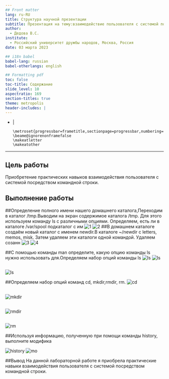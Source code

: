 ```yaml
---
## Front matter
lang: ru-RU
title: Структура научной презентации
subtitle: Презентация на тему:взаимодействие пользователя с системой посредством командной строки.
author:
  - Дедова В.С.
institute:
  - Российский университет дружбы народов, Москва, Россия
date: 03 марта 2023

## i18n babel
babel-lang: russian
babel-otherlangs: english

## Formatting pdf
toc: false
toc-title: Содержание
slide_level: 10
aspectratio: 169
section-titles: true
theme: metropolis
header-includes: |
---
```

  - |
    ````{=latex}
    \metroset{progressbar=frametitle,sectionpage=progressbar,numbering=fraction}
    \beame@ignorenonframefalse
    \makeatletter
    \makeatother
    ````
---

## Цель работы
Приобретение практических навыков взаимодействия пользователя с системой посредством командной строки.

## Выполнение  работы

##Определение  полного имени  нашего домашнего каталога,Переходим  в каталог /tmp.Выводим  на экран содержимое каталога /tmp. Для этого используем команду ls с различными опциями. Определяем, есть ли в каталоге /var/spool подкаталог с им
![1](1.jpg)
![2](2.jpg)
##В домашнем каталоге создаём новый каталог с именем newdir.В каталоге ~/newdir с letters, memos, misk. Затем удаляем эти каталоги одной командой. Удаляем созанн
![3](3.jpg)
![4](4.jpg)

##С помощью команды man определите, какую опцию команды ls нужно использовать для.Определяем набор опций команды ls
![ls](manls.jpg)
![ls](ls.jpg)

##
![ls](ls2.jpg)

##Определяем набор опций команд cd, mkdir,rmdir, rm.
![cd](cd.jpg)

##
![mkdir](mkdir.jpg)

##
![rmdir](rmdir.jpg)

##
![rm](rm.jpg)

##Используя информацию, полученную при помощи команды history, выполните модифика

![history](history.jpg)
![mo](modific.jpg)

##Вывод
На данной лабораторной работе я приобрела  практические  навыки  взаимодействия пользователя с системой посредством командной строки.

